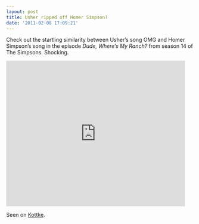 ```yaml
---
layout: post
title: Usher ripped off Homer Simpson?
date: '2011-02-08 17:09:21'
---
```


Check out the startling similarity between Usher’s song OMG and Homer Simpson’s song in the episode _Dude, Where’s My Ranch?_ from season 14 of The Simpsons. Shocking.

<iframe allowfullscreen="" frameborder="0" height="390" src="http://www.youtube.com/embed/xgCo5DVX3XQ" title="YouTube video player" width="480"></iframe>

Seen on [Kottke](http://kottke.org/11/02/did-usher-rip-off-homer-simpson).